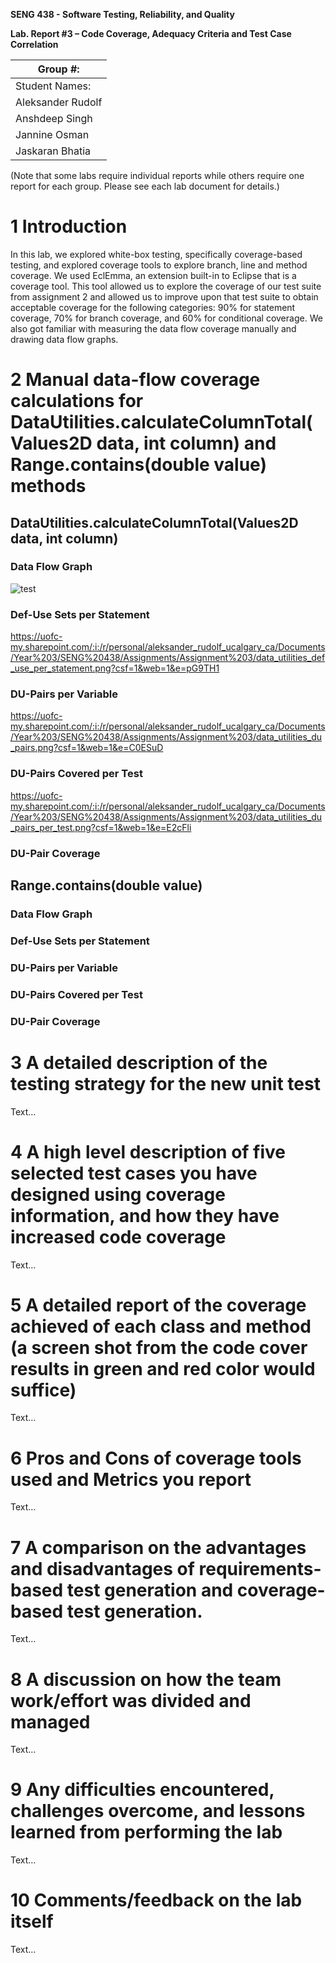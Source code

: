 **SENG 438 - Software Testing, Reliability, and Quality**

**Lab. Report #3 – Code Coverage, Adequacy Criteria and Test Case Correlation**

| Group \#:      |
| -------------- |
| Student Names: |
| Aleksander Rudolf                |
| Anshdeep Singh              |   
| Jannine Osman               |   
| Jaskaran Bhatia                |   

(Note that some labs require individual reports while others require one report
for each group. Please see each lab document for details.)

# 1 Introduction

In this lab, we explored white-box testing, specifically coverage-based testing, and explored coverage tools to explore branch, line and method coverage. We used EclEmma, an extension built-in to Eclipse that is a coverage tool. This tool allowed us to explore the coverage of our test suite from assignment 2 and allowed us to improve upon that test suite to obtain acceptable coverage for the following categories: 90% for statement coverage, 70% for branch coverage, and 60% for conditional coverage. We also got familiar with measuring the data flow coverage manually and drawing data flow graphs. 

# 2 Manual data-flow coverage calculations for DataUtilities.calculateColumnTotal(Values2D data, int column) and Range.contains(double value) methods

## DataUtilities.calculateColumnTotal(Values2D data, int column)

### Data Flow Graph
![test](https://uofc-my.sharepoint.com/:i:/r/personal/aleksander_rudolf_ucalgary_ca/Documents/Year%203/SENG%20438/Assignments/Assignment%203/data_utilities_calculateColumnTotal_data_flow.png?csf=1&web=1&e=cGTdC5)

### Def-Use Sets per Statement
https://uofc-my.sharepoint.com/:i:/r/personal/aleksander_rudolf_ucalgary_ca/Documents/Year%203/SENG%20438/Assignments/Assignment%203/data_utilities_def_use_per_statement.png?csf=1&web=1&e=pG9TH1

### DU-Pairs per Variable
https://uofc-my.sharepoint.com/:i:/r/personal/aleksander_rudolf_ucalgary_ca/Documents/Year%203/SENG%20438/Assignments/Assignment%203/data_utilities_du_pairs.png?csf=1&web=1&e=C0ESuD

### DU-Pairs Covered per Test
https://uofc-my.sharepoint.com/:i:/r/personal/aleksander_rudolf_ucalgary_ca/Documents/Year%203/SENG%20438/Assignments/Assignment%203/data_utilities_du_pairs_per_test.png?csf=1&web=1&e=E2cFli

### DU-Pair Coverage

## Range.contains(double value)

### Data Flow Graph

### Def-Use Sets per Statement

### DU-Pairs per Variable

### DU-Pairs Covered per Test

### DU-Pair Coverage

# 3 A detailed description of the testing strategy for the new unit test

Text…

# 4 A high level description of five selected test cases you have designed using coverage information, and how they have increased code coverage

Text…

# 5 A detailed report of the coverage achieved of each class and method (a screen shot from the code cover results in green and red color would suffice)

Text…

# 6 Pros and Cons of coverage tools used and Metrics you report

Text…

# 7 A comparison on the advantages and disadvantages of requirements-based test generation and coverage-based test generation.

Text…

# 8 A discussion on how the team work/effort was divided and managed

Text…

# 9 Any difficulties encountered, challenges overcome, and lessons learned from performing the lab

Text…

# 10 Comments/feedback on the lab itself

Text…
